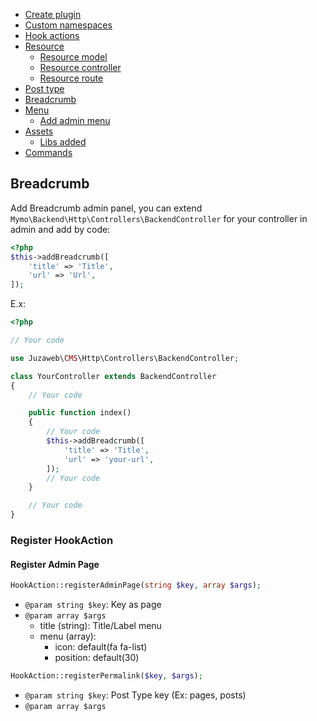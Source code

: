 

- [Create plugin](#create-plugin)
- [Custom namespaces](#custom-namespaces)
- [Hook actions](#hook-actions)
- [Resource](#resource)
    - [Resource model](#resource-model)
    - [Resource controller](#resource-controller)
    - [Resource route](#resource-route)
- [Post type](#post-type)
- [Breadcrumb](#breadcrumb)
- [Menu](#menu)
    - [Add admin menu](#add-admin-menu)
- [Assets](#assets)
    - [Libs added](#libs-added)
- [Commands](#commands)

## Breadcrumb
Add Breadcrumb admin panel, you can extend `Mymo\Backend\Http\Controllers\BackendController` for your controller in admin and add by code:
```php
<?php
$this->addBreadcrumb([
    'title' => 'Title',
    'url' => 'Url',
]);
```
E.x:
```php
<?php

// Your code

use Juzaweb\CMS\Http\Controllers\BackendController;

class YourController extends BackendController
{
    // Your code

    public function index()
    {
        // Your code
        $this->addBreadcrumb([
            'title' => 'Title',
            'url' => 'your-url',
        ]);
        // Your code
    }

    // Your code
}
```

### Register HookAction

#### Register Admin Page

```php
HookAction::registerAdminPage(string $key, array $args);
```

- `@param string $key`: Key as page
- `@param array $args`
  - title (string): Title/Label menu
  - menu (array):
    - icon: default(fa fa-list)
    - position: default(30)

```php
HookAction::registerPermalink($key, $args);
```

- `@param string $key`: Post Type key (Ex: pages, posts)
- `@param array $args`

